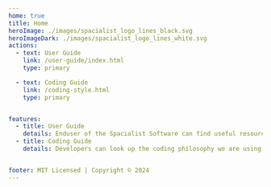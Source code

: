 ```yaml
---
home: true
title: Home
heroImage: ./images/spacialist_logo_lines_black.svg
heroImageDark: ./images/spacialist_logo_lines_white.svg
actions:
  - text: User Guide
    link: /user-guide/index.html
    type: primary

  - text: Coding Guide
    link: /coding-style.html
    type: primary


features:
  - title: User Guide
    details: Enduser of the Spacialist Software can find useful resources to unlock the full potential of this versatile work environment.
  - title: Coding Guide
    details: Developers can look up the coding philosophy we are using in the project when contributing to the project.


footer: MIT Licensed | Copyright © 2024
---
```



[default-theme-home]: https://vuejs.press/reference/default-theme/frontmatter.html#home-page
